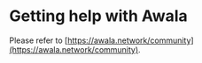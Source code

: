 # Getting help with Awala

Please refer to [https://awala.network/community](https://awala.network/community).
